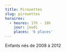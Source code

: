 ```yaml
---
title: Pirouettes
slug: pirouettes
horaires:
  - heures: 17h - 18h
    jour: jeudi
    places: '6 places'
---
```

Enfants nés de 2008 à 2012
